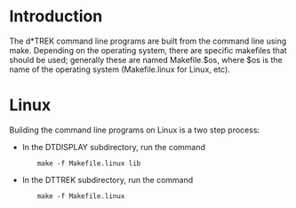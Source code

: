 # Introduction #

The d\*TREK command line programs are built from the command line using make.  Depending on the operating system, there are specific makefiles that should be used; generally these are named Makefile.$os, where $os is the name of the operating system (Makefile.linux for Linux, etc).


# Linux #

Building the command line programs on Linux is a two step process:
  * In the DTDISPLAY subdirectory, run the command
```
       make -f Makefile.linux lib
```
  * In the DTTREK subdirectory, run the command
```
       make -f Makefile.linux
```